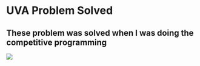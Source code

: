 # UVA Problem Solved

## These problem was solved when I was doing the competitive programming

<a href="https://uhunt.onlinejudge.org/id/827929"><img src="https://uhunt.onlinejudge.org/images/uva.png"></a>
